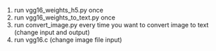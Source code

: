 1) run vgg16_weights_h5.py once
2) run vgg16_weights_to_text.py once
3) run convert_image.py every time you want to convert image to text (change input and output)
4) run vgg16.c (change image file input)
